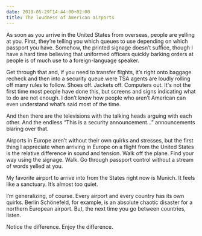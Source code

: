 ```yaml
---
date: 2019-05-29T14:44:00+02:00
title: The loudness of American airports
---
```


As soon as you arrive in the United States from overseas, people are yelling at you. First, they’re telling you which queues to use depending on which passport you have. Somehow, the printed signage doesn’t suffice, though I have a hard time believing that uniformed officers quickly barking orders at people is of much use to a foreign-language speaker.

Get through that and, if you need to transfer flights, it’s right onto baggage recheck and then into a security queue were TSA agents are loudly rolling off many rules to follow. Shoes off. Jackets off. Computers out. It's not the first time most people have done this, but screens and signs indicating what to do are not enough. I don’t know how people who aren’t American can even understand what’s said most of the time.

And then there are the televisions with the talking heads arguing with each other. And the endless “This is a security announcement...” announcements blaring over that.

Airports in Europe aren’t without their own quirks and stresses, but the first thing I appreciate when arriving in Europe on a flight from the United States is the relative difference in sound and tension. Walk off the plane. Find your way using the signage. Walk. Go through passport control without a stream of words yelled at you.

My favorite airport to arrive into from the States right now is Munich. It feels like a sanctuary. It’s almost too quiet.

I’m generalizing, of course. Every airport and every country has its own quirks. Berlin Schönefeld, for example, is an absolute chaotic disaster for a northern European airport. But, the next time you go between countries, listen.

Notice the difference. Enjoy the difference.
